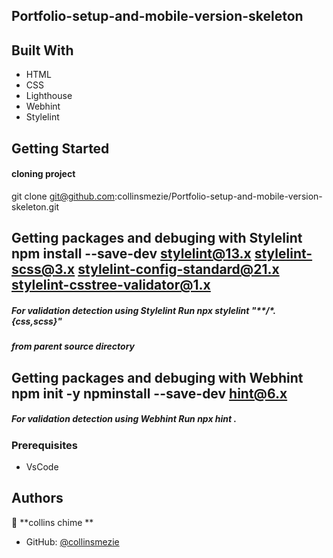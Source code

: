 ## Portfolio-setup-and-mobile-version-skeleton

## Built With

- HTML
- CSS
- Lighthouse
- Webhint
- Stylelint

## Getting Started

#### cloning project
git clone git@github.com:collinsmezie/Portfolio-setup-and-mobile-version-skeleton.git

## Getting packages and debuging with Stylelint npm install --save-dev stylelint@13.x stylelint-scss@3.x stylelint-config-standard@21.x stylelint-csstree-validator@1.x 


##### For validation detection using Stylelint Run npx stylelint "**/*.{css,scss}" 

##### from parent source directory 

## Getting packages and debuging with Webhint npm init -y npminstall --save-dev hint@6.x 

##### For validation detection using Webhint Run npx hint . 

### Prerequisites
- VsCode

## Authors
👤 **collins chime **

- GitHub: [@collinsmezie](https://github.com/collinsmezie)

